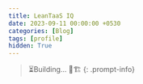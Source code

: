 ```yaml
---
title: LeanTaaS IQ
date: 2023-09-11 00:00:00 +0530
categories: [Blog]
tags: [profile]
hidden: True
---
```


> ⏳Building... 👷🏗
{: .prompt-info}